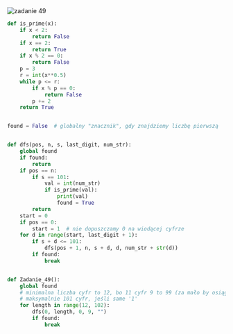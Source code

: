 <picture>
  <source srcset="../../srt/zbior_zadan/49.png" media="(prefers-color-scheme: light)">
  <source srcset="../../srt/zbior_zadan/black_49.png" media="(prefers-color-scheme: dark)">
  <img src="../../srt/zbior_zadan/black_49.png" alt="zadanie 49">
</picture>

```python
def is_prime(x):
    if x < 2:
        return False
    if x == 2:
        return True
    if x % 2 == 0:
        return False
    p = 3
    r = int(x**0.5)
    while p <= r:
        if x % p == 0:
            return False
        p += 2
    return True


found = False  # globalny "znacznik", gdy znajdziemy liczbę pierwszą


def dfs(pos, n, s, last_digit, num_str):
    global found
    if found:
        return
    if pos == n:
        if s == 101:
            val = int(num_str)
            if is_prime(val):
                print(val)
                found = True
        return
    start = 0
    if pos == 0:
        start = 1  # nie dopuszczamy 0 na wiodącej cyfrze
    for d in range(start, last_digit + 1):
        if s + d <= 101:
            dfs(pos + 1, n, s + d, d, num_str + str(d))
        if found:
            break


def Zadanie_49():
    global found
    # minimalna liczba cyfr to 12, bo 11 cyfr 9 to 99 (za mało by osiągnąć sumę 101)
    # maksymalnie 101 cyfr, jeśli same '1'
    for length in range(12, 102):
        dfs(0, length, 0, 9, "")
        if found:
            break
```
